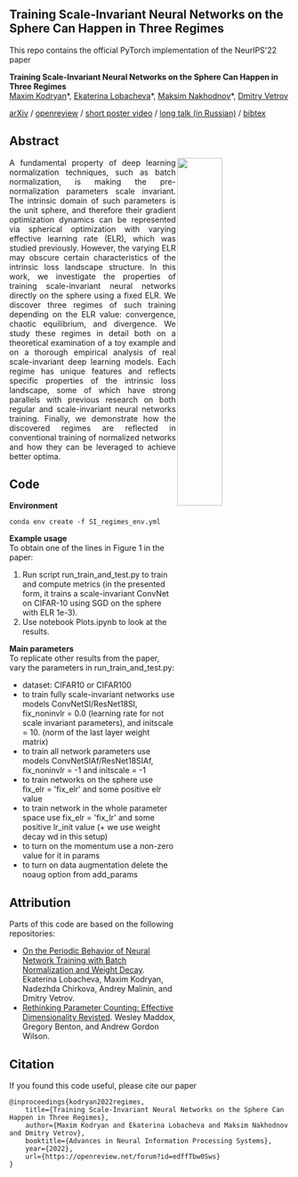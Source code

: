## Training Scale-Invariant Neural Networks on the Sphere Can Happen in Three Regimes

This repo contains the official PyTorch implementation of the NeurIPS'22 paper  

**Training Scale-Invariant Neural Networks on the Sphere Can Happen in Three Regimes**  
[Maxim Kodryan](https://scholar.google.com/citations?user=BGVWciMAAAAJ&hl=en)\*, 
[Ekaterina Lobacheva](https://tipt0p.github.io/)\*, 
[Maksim Nakhodnov](https://www.linkedin.com/in/nakhodnov17/?originalSubdomain=ru)\*,
[Dmitry Vetrov](https://scholar.google.com/citations?user=7HU0UoUAAAAJ&hl=en)

[arXiv](https://arxiv.org/abs/2209.03695) / 
[openreview](https://openreview.net/forum?id=edffTbw0Sws) /
[short poster video](https://nips.cc/virtual/2022/poster/53275) / 
[long talk (in Russian)](https://www.youtube.com/watch?v=ZCIa6HuawQY) / 
[bibtex](https://tipt0p.github.io/papers/three_regimes_neurips22.txt)

## Abstract
<div align="justify">
<img align="right" width=40% src="https://tipt0p.github.io/images/three_regimes_neurips22.png" />
A fundamental property of deep learning normalization techniques, such as batch
normalization, is making the pre-normalization parameters scale invariant. The
intrinsic domain of such parameters is the unit sphere, and therefore their gradient
optimization dynamics can be represented via spherical optimization with varying
effective learning rate (ELR), which was studied previously. However, the varying
ELR may obscure certain characteristics of the intrinsic loss landscape structure. In
this work, we investigate the properties of training scale-invariant neural networks
directly on the sphere using a fixed ELR. We discover three regimes of such training
depending on the ELR value: convergence, chaotic equilibrium, and divergence.
We study these regimes in detail both on a theoretical examination of a toy example
and on a thorough empirical analysis of real scale-invariant deep learning models.
Each regime has unique features and reflects specific properties of the intrinsic
loss landscape, some of which have strong parallels with previous research on
both regular and scale-invariant neural networks training. Finally, we demonstrate
how the discovered regimes are reflected in conventional training of normalized
networks and how they can be leveraged to achieve better optima. 
</div>


## Code

**Environment**
```(bash)
conda env create -f SI_regimes_env.yml
```

**Example usage**  
To obtain one of the lines in Figure 1 in the paper:
1. Run script run_train_and_test.py to train and compute metrics (in the presented form, it trains a scale-invariant ConvNet on CIFAR-10 using SGD on the sphere with ELR 1e-3).
2. Use notebook Plots.ipynb to look at the results.

**Main parameters**  
To replicate other results from the paper, vary the parameters in run_train_and_test.py:
- dataset: CIFAR10 or CIFAR100
- to train fully scale-invariant networks use models ConvNetSI/ResNet18SI, fix_noninvlr = 0.0 (learning rate for not scale invariant parameters), and initscale = 10. (norm of the last layer weight matrix)
- to train all network parameters use models ConvNetSIAf/ResNet18SIAf, fix_noninvlr = -1 and initscale = -1
- to train networks on the sphere use fix_elr = 'fix_elr' and some positive elr value
- to train network in the whole parameter space use fix_elr = 'fix_lr' and some positive lr_init value (+ we use weight decay wd in this setup)
- to turn on the momentum use a non-zero value for it in params
- to turn on data augmentation delete the noaug option from add_params

## Attribution

Parts of this code are based on the following repositories:
- [On the Periodic Behavior of Neural Network Training with Batch Normalization and Weight Decay](https://github.com/tipt0p/periodic_behavior_bn_wd). Ekaterina Lobacheva, Maxim Kodryan, Nadezhda Chirkova, Andrey Malinin, and Dmitry Vetrov.
- [Rethinking Parameter Counting: Effective Dimensionality Revisted](https://github.com/g-benton/hessian-eff-dim). Wesley Maddox, Gregory Benton, and Andrew Gordon Wilson.

## Citation

If you found this code useful, please cite our paper
```
@inproceedings{kodryan2022regimes,
    title={Training Scale-Invariant Neural Networks on the Sphere Can Happen in Three Regimes},
    author={Maxim Kodryan and Ekaterina Lobacheva and Maksim Nakhodnov and Dmitry Vetrov},
    booktitle={Advances in Neural Information Processing Systems},
    year={2022},
    url={https://openreview.net/forum?id=edffTbw0Sws}
}
```

